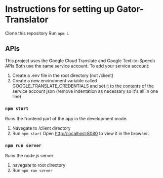 # Instructions for setting up Gator-Translator

Clone this repository
Run `npm i`

## APIs

This project uses the Google Cloud Translate and Google Text-to-Speech APIs
Both use the same service account.
To add your service account:

1. Create a .env file in the root directory (not /client)
2. Create a new environment variable called GOOGLE_TRANSLATE_CREDENTIALS and set it to the contents of the service account json (remove indentation as necessary so it's all in one line)

### `npm start`

Runs the frontend part of the app in the development mode.

1. Navegate to /client directory
2. Run `npm start`
   Open [http://localhost:8080](http://localhost:8080) to view it in the browser.

### `npm run server`

Runs the node.js server

1. navegate to root directory
2. Run `npm run server`

